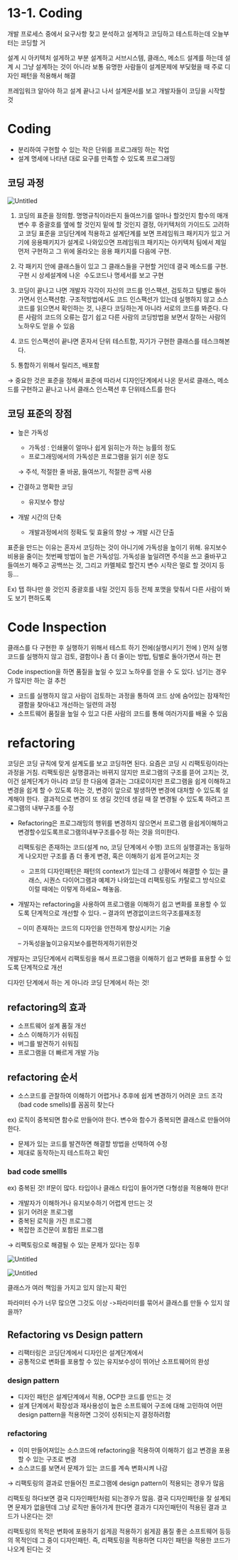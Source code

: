 # 13-1. Coding

개발 프로세스 중에서 요구사항 찾고 분석하고 설계하고 코딩하고 테스트하는데 오늘부터는 코딩할 거

설계 시 아키텍처 설게하고 부분 설계하고 서브시스템, 클래스, 메소드 설계를 하는데 설계 시 그냥 설계하는 것이 아니라 보통 유명한 사람들이 설계문제에 부딫혔을 때 주로 디자인 패턴을 적용해서 해결

프레임워크 알아야 하고 설계 끝나고 나서 설계문서를 보고 개발자들이 코딩을 시작할 것

# Coding

- 분리하여 구현할 수 있는 작은 단위를 프로그래밍 하는 작업
- 설계 명세에 나타낸 대로 요구를 만족할 수 있도록 프로그래밍

## 코딩 과정

![Untitled](13-1%20Coding%2074fefbaef0284e69b6bb8fdba60cf693/Untitled.png)

1) 코딩의 표준을 정의함. 명명규칙이라든지 들여쓰기를 얼마나 할것인지 함수의 매개변수 후 중괄호를 옆에 할 것인지 밑에 할 것인지 결정, 아키텍처의 가이드도 고려하고 코딩 표준을 코딩단계에 적용하고 설계단계를 보면 프레임워크 패키지가 있고 거기에 응용패키지가 설계로 나와있으면 프레임워크 패키지는 아키텍처 팀에서 제일 먼저 구현하고 그 위에 올라오는 응용 패키지를 다음에 구현. 

2) 각 패키지 안에 클래스들이 있고 그 클래스들을 구현할 거인데 결국 메소드를 구현. 구현 시 상세설계에 나온  수도코드나 명세서를 보고 구현

3) 코딩이 끝나고 나면 개발자 각각이 자신의 코드를 인스팩션, 검토하고 팀별로 돌아가면서 인스팩션함. 구조적방법에서도 코드 인스팩션가 있는데 실행하지 않고 소스코드를 읽으면서 확인하는 것, 나혼다 코딩하는게 아니라 서로의 코드를 봐준다. 다른 사람의 코드의 오류는 잡기 쉽고 다른 사람의 코딩방법을 보면서 잘하는 사람의 노하우도 얻을 수 있음 

4) 코드 인스팩션이 끝나면 혼자서 단위 테스트함, 자기가 구현한 클래스를 테스크해본다. 

5) 통합하기 위해서 릴리즈, 배포함

→ 중요한 것은 표준을 정해서 표준에 따라서 디자인단계에서 나온 문서로 클래스, 메소드를 구현하고 끝나고 나서 클래스 인스팩션 후 단위테스트를 한다

## 코딩 표준의 장점

- 높은 가독성
    - 가독성 : 인쇄물이 얼마나 쉽게 읽히는가 하는 능률의 정도
    - 프로그래밍에서의 가독성은 프로그램을 읽기 쉬운 정도
    
    → 주석, 적절한 줄 바꿈, 들여쓰기, 적절한 공백 사용
    
- 간결하고 명확한 코딩
    - 유지보수 향상
- 개발 시간의 단축
    - 개발과정에서의 정확도 및 효율의 향상 → 개발 시간 단출

표준을 만드는 이유는 혼자서 코딩하는 것이 아니기에 가독성을 높이기 위해. 유지보수 비용을 줄이는 첫번째 방법이 높은 가독성임. 가독성을 높일려면 주석을 쓰고 줄바꾸고 들여쓰기 해주고 공백쓰는 것, 그리고 카멜체로 할건지 변수 시작은 멀로 할 것이지 등등…

Ex) 탭 하나만 쓸 것인지 중괄호를 내릴 것인지 등등 전체 포맷을 맞춰서 다른 사람이 봐도 보기 편하도록

# Code Inspection

클래스를 다 구현한 후 실행하기 위해서 테스트 하기 전에(실행시키기 전에 ) 먼저 실행 코드를 실행하지 않고 검토, 결함이나 좀 더 줄이는 방법, 팀별로 돌아가면서 하는 편

Code inspection을 하면 품질을 높일 수 있고 노하우를 얻을 수 도 있다. 넘기는 경우가 많지만 하는 걸 추천

- 코드를 실행하지 않고 사람이 검토하는 과정을 통하여 코드 상에 숨어있는 잠재적인 결함을 찾아내고 개선하는 일련의 과정
- 소프트웨어 품질을 높일 수 있고 다른 사람의 코드를 통해 여러가지를 배울 수 있음

# refactoring

코딩은 코딩 규칙에 맞게 설계도를 보고 코딩하면 된다. 요즘은 코딩 시 리팩토링이라는 과정을 거침. 리팩토링은 실행결과는 바뀌지 않지만 프로그램의 구조를 뜯어 고치는 것, 이건 설계단계가 아니라 코딩 한 다음에 결과는 그대로이지만 프로그램을 쉽게 이해하고 변경을 쉽게 할 수 있도록 하는 것, 변경이 앞으로 발생하면 변경에 대처할 수 있도록 설계해야 한다.  결과적으로 변경이 또 생길 것인데 생길 때 잘 변경될 수 있도록 하려고 프로그램의 내부구조를 수정

- Refactoring은 프로그래밍의 행위를 변경하지 않으면서 프로그램 을쉽게이해하고변경할수있도록프로그램의내부구조를수정 하는 것을 의미한다.
    
    리팩토링은 존재하는 코드(설계 no, 코딩 단계에서 수행) 코드의 실행결과는 동일하게 나오지만 구조를 좀 더 좋게 변경, 혹은 이해하기 쉽게 뜯어고치는 것
    
    - 고프의 디자인패턴은 패턴의 context가 있는데 그 상황에서 해결할 수 있는 클래스, 시퀀스 다이어그램과 예제가 나와있는데 리팩토링도 카탈로그 방식으로 이럴 때에는 이렇게 하세요~ 해놓음.
- 개발자는 refactoring을 사용하여 프로그램을 이해하기 쉽고 변화를 포용할 수 있도록 단계적으로 개선할 수 있다.
– 결과의 변경없이코드의구조를재조정
    
    – 이미 존재하는 코드의 디자인을 안전하게 향상시키는 기술
    
     – 가독성을높이고유지보수를편하게하기위한것
    

개발자는 코딩단계에서 리팩토링을 해서 프로그램을 이해하기 쉽고 변화를 표용할 수 있도록 단계적으로 개선

디자인 단계에서 하는 게 아니라 코딩 단계에서 하는 것!

## refactoring의 효과

- 소프트웨어 설계 품질 개선
- 소스 이해하기가 쉬워짐
- 버그를 발견하기 쉬워짐
- 프로그램을 더 빠르게 개발 가능

## refactoring 순서

- 소스코드를 관찰하여 이해하기 어렵거나 추후에 쉽게 변경하기 어려운 코드 조각(bad code smells)를 꼼꼼히 찾는다

ex) 로직이 중복되면 함수로 만들어야 한다. 변수와 함수가 중복되면 클래스로 만들어야 한다.

- 문제가 있는 코드를 발견하면 해결할 방법을 선택하여 수정
- 제대로 동작하는지 테스트하고 확인

### bad code smellls

ex) 중복된 것! If문이 많다. 타입이나 클래스 타입이 들어가면 다형성을 적용해야 한다!

- 개발자가 이해하거나 유지보수하기 어렵게 만드는 것
- 읽기 어려운 프로그램
- 중복된 로직을 가진 프로그램
- 복잡한 조건문이 포함된 프로그램

→ 리팩토링으로 해결될 수 있는 문제가 있다는 징후

![Untitled](13-1%20Coding%2074fefbaef0284e69b6bb8fdba60cf693/Untitled%201.png)

![Untitled](13-1%20Coding%2074fefbaef0284e69b6bb8fdba60cf693/Untitled%202.png)

클래스가 여러 책임을 가지고 있지 않는지 확인

파라미터 수가 너무 많으면 그것도 이상 ->파라미터를 묶어서 클래스를 만들 수 있지 않을까?

## Refactoring vs Design pattern

- 리팩터링은 코딩단계에서 디자인은 설계단계에서
- 공통적으로 변화를 포용할 수 있는 유지보수성이 뛰어난 소프트웨어의 완성

### design pattern

- 디자인 패턴은 설계단계에서 적용, OCP한 코드를 만드는 것
- 설계 단계에서 확장성과 재사용성이 높은 소프트웨어 구조에 대해 고민하여 어떤 design pattern을 적용하면 그것이 성취되는지 결정하려함

### refactoring

- 이미 만들어져있는 소스코드에 refactoring을 적용하여 이해하기 쉽고 변경을 포용할 수 있는 구조로 변경
- 소스코드를 보면서 문제가 있는 코드를 계속 변화시켜 나감

→ 리팩토링의 결과로 만들어진 프로그램에 design pattern이 적용되는 경우가 많음

리팩토링 하다보면 결국 디자인패턴처럼 되는경우가 많음. 결국 디자인패턴을 잘 설계되면 문제가 없을텐데 그냥 로직만 돌아가게 한다면 결과가 디자인패턴이 적용된 결과 코드가 나온다는 것!

리팩토링의 목적은 변화에 포용하기 쉽게끔 적용하기 쉼게끔 품질 좋은 소프트웨어 등등의 목적인데 그 중이 디자인패턴. 즉, 리팩토링을 적용하면 디자인 패턴을 적용한 코드가 나오게 된다는 것